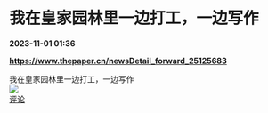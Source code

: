 # 我在皇家园林里一边打工，一边写作

**2023-11-01 01:36**

**https://www.thepaper.cn/newsDetail_forward_25125683**

我在皇家园林里一边打工，一边写作  
![](https://img3.chouti.com/CHOUTI_231031_59A8189C1BB846DDAAA3ACEE35EDA015.png)  
[评论](https://m.chouti.com/link/40460362)